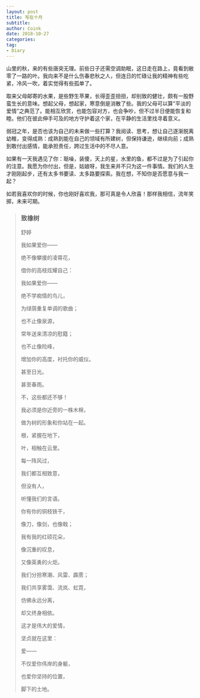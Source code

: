 ```yaml
---
layout: post
title: 写在十月
subtitle: 
author: Coink
date: 2018-10-27
categories:
tag:
- Diary
---
```


山里的秋，来的有些唐突无理。前些日子还需空调助眠，这日走在路上，竟看到敝零了一路的叶。我向来不是什么伤春悲秋之人，但连日的忙碌让我的精神有些吃紧，冷风一吹，着实觉得有些孤单了。

取来父母邮寄的水果，是些野生苹果，长得歪歪扭扭，却别致的健壮，颇有一股野蛮生长的意味。想起父母，想起家，寒意倒是消散了些。我的父母可以算“平淡的爱情”之典范了。能相互欣赏，也能包容对方，也会争吵，但不过半日便能恢复和睦。他们在彼此伸手可及的地方守护着这个家，在平静的生活里找寻着意义。

弱冠之年，是否也该为自己的未来做一些打算？我阅读、思考，想让自己逐渐脱离幼稚，变得成熟：成熟到能在自己的领域有所建树，但保持谦逊，继续向前；成熟到敢付出感情，能承担责任，跨过生活中的不尽人意。

如果有一天我遇见了你：聒噪，装傻，天上的星，水里的鱼，都不过是为了引起你的注意。我愿为你付出，但是，姑娘呀，我生来并不只为这一件事情。我们的人生才刚刚起步，还有太多书要读、太多路要探索。我在想，不知你是否愿意与我一起？

如若我喜欢你的时候，你也刚好喜欢我，那可真是令人欣喜！那样我相信，流年笑掷，未来可期。



> ### 致橡树
> 
>
> 舒婷
>
> 我如果爱你——
> 
> 绝不像攀援的凌霄花，
> 
> 借你的高枝炫耀自己：
> 
> 我如果爱你——
> 
> 绝不学痴情的鸟儿，
> 
> 为绿荫重复单调的歌曲；
> 
> 也不止像泉源，
> 
> 常年送来清凉的慰籍；
> 
> 也不止像险峰，
> 
> 增加你的高度，衬托你的威仪。
> 
> 甚至日光。
> 
> 甚至春雨。
>
> 
> 
> 不，这些都还不够！
> 
> 我必须是你近旁的一株木棉，
> 
> 做为树的形象和你站在一起。
> 
> 根，紧握在地下，
> 
> 叶，相触在云里。
> 
> 每一阵风过，
> 
> 我们都互相致意，
> 
> 但没有人，
> 
> 听懂我们的言语。
> 
> 你有你的铜枝铁干，
> 
> 像刀，像剑，也像戟；
> 
> 我有我的红硕花朵，
> 
> 像沉重的叹息，
> 
> 又像英勇的火炬。
> 
> 
> 
> 我们分担寒潮、风雷、霹雳；
> 
> 我们共享雾霭、流岚、虹霓，
> 
> 仿佛永远分离，
> 
> 却又终身相依。
> 
> 这才是伟大的爱情，
> 
> 坚贞就在这里：
> 
> 爱——
> 
> 不仅爱你伟岸的身躯，
> 
> 也爱你坚持的位置，
> 
> 脚下的土地。

